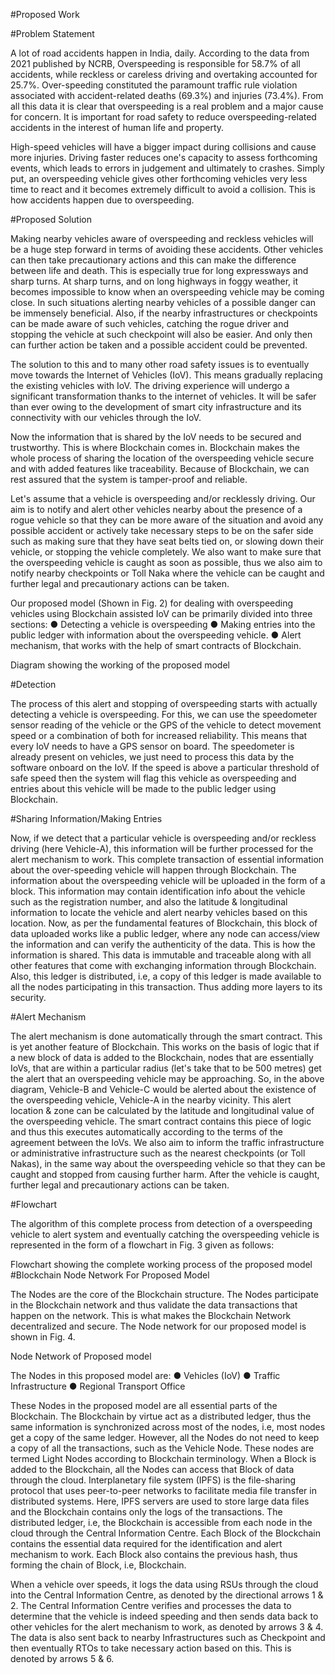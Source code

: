 #Proposed Work

#Problem Statement

A lot of road accidents happen in India, daily. According to the data from 2021 published by NCRB, Overspeeding is responsible for 58.7% of all accidents, while reckless or careless driving and overtaking accounted for 25.7%. Over-speeding constituted the paramount traffic rule violation associated with accident-related deaths (69.3%) and injuries (73.4%). From all this data it is clear that overspeeding is a real problem and a major cause for concern. It is important for road safety to reduce overspeeding-related accidents in the interest of human life and property. 

High-speed vehicles will have a bigger impact during collisions and cause more injuries. Driving faster reduces one's capacity to assess forthcoming events, which leads to errors in judgement and ultimately to crashes. Simply put, an overspeeding vehicle gives other forthcoming vehicles very less time to react and it becomes extremely difficult to avoid a collision. This is how accidents happen due to overspeeding.


#Proposed Solution

Making nearby vehicles aware of overspeeding and reckless vehicles will be a huge step forward in terms of avoiding these accidents. Other vehicles can then take precautionary actions and this can make the difference between life and death. This is especially true for long expressways and sharp turns. At sharp turns, and on long highways in foggy weather,  it becomes impossible to know when an overspeeding vehicle may be coming close. In such situations alerting nearby vehicles of a possible danger can be immensely beneficial. Also, if the nearby infrastructures or checkpoints can be made aware of such vehicles, catching the rogue driver and stopping the vehicle at such checkpoint will also be easier. And only then can further action be taken and a possible accident could be prevented.

The solution to this and to many other road safety issues is to eventually move towards the Internet of Vehicles (IoV). This means gradually replacing the existing vehicles with IoV. The driving experience will undergo a significant transformation thanks to the internet of vehicles. It will be
safer than ever owing to the development of smart city infrastructure and its connectivity with our vehicles through the IoV.

Now the information that is shared by the IoV needs to be secured and trustworthy. This is where Blockchain comes in. Blockchain makes the whole process of sharing the location of the overspeeding vehicle secure and with added features like traceability. Because of Blockchain, we can rest assured that the system is tamper-proof and reliable. 

Let's assume that a vehicle is overspeeding and/or recklessly driving. Our aim is to notify and alert other vehicles nearby about the presence of a rogue vehicle so that they can be more aware of the situation and avoid any possible accident or actively take necessary steps to be on the safer side such as making sure that they have seat belts tied on, or slowing down their vehicle, or stopping the vehicle completely. We also want to make sure that the overspeeding vehicle is caught as soon as possible, thus we also aim to notify nearby checkpoints or Toll Naka where the vehicle can be caught and further legal and precautionary actions can be taken.

Our proposed model (Shown in Fig. 2) for dealing with overspeeding vehicles using Blockchain assisted IoV can be primarily divided into three sections:
●	Detecting a vehicle is overspeeding
●	Making entries into the public ledger with information about the overspeeding vehicle.
●	Alert mechanism, that works with the help of smart contracts of Blockchain.


 
Diagram showing the working of the proposed model

#Detection

The process of this alert and stopping of overspeeding starts with actually detecting a vehicle is overspeeding. For this, we can use the speedometer sensor reading of the vehicle or the GPS of the vehicle to detect movement speed or a combination of both for increased reliability. This means that every IoV needs to have a GPS sensor on board. The speedometer is already present on vehicles, we just need to process this data by the software onboard on the IoV. If the speed is above a particular threshold of safe speed then the system will flag this vehicle as overspeeding and entries about this vehicle will be made to the public ledger using Blockchain. 

#Sharing Information/Making Entries

Now, if we detect that a particular vehicle is overspeeding and/or reckless driving (here Vehicle-A), this information will be further processed for the alert mechanism to work. This complete transaction of essential information about the over-speeding vehicle will happen through Blockchain.
The information about the overspeeding vehicle will be uploaded in the form of a block. This information may contain identification info about the vehicle such as the registration number, and also the latitude & longitudinal information to locate the vehicle and alert nearby vehicles based on this location. Now, as per the fundamental features of Blockchain, this block of data uploaded works like a public ledger, where any node can access/view the information and can verify the authenticity of the data. This is how the information is shared. This data is immutable and traceable along with all other features that come with exchanging information through Blockchain. Also, this ledger is distributed, i.e, a copy of this ledger is made available to all the nodes participating in this transaction. Thus adding more layers to its security. 

#Alert Mechanism

 The alert mechanism is done automatically through the smart contract. This is yet another feature of Blockchain. This works on the basis of logic that if a new block of data is added to the Blockchain, nodes that are essentially IoVs, that are within a particular radius (let's take that to be 500 metres) get the alert that an overspeeding vehicle may be approaching. So, in the above diagram, Vehicle-B and Vehicle-C would be alerted about the existence of the overspeeding vehicle, Vehicle-A in the nearby vicinity. This alert location & zone can be calculated by the latitude and longitudinal value of the overspeeding vehicle. The smart contract contains this piece of logic and thus this executes automatically according to the terms of the agreement between the IoVs. We also aim to inform the traffic infrastructure or administrative infrastructure such as the nearest checkpoints (or Toll Nakas), in the same way about the overspeeding vehicle so that they can be caught and stopped from causing further harm. After the vehicle is caught, further legal and precautionary actions can be taken.





#Flowchart

The algorithm of this complete process from detection of a overspeeding vehicle to alert system and eventually catching the overspeeding vehicle is represented in the form of a flowchart in Fig. 3 given as follows:

 

Flowchart showing the complete working process of the proposed model
#Blockchain Node Network For Proposed Model

The Nodes are the core of the Blockchain structure. The Nodes participate in the Blockchain network and thus validate the data transactions that happen on the network. This is what makes the Blockchain Network decentralized and secure. The Node network for our proposed model is shown in Fig. 4.
 
Node Network of Proposed model


The Nodes in this proposed model are:
● Vehicles (IoV)
● Traffic Infrastructure
● Regional Transport Office

These Nodes in the proposed model are all essential parts of the Blockchain. The Blockchain by virtue act as a distributed ledger, thus the same information is synchronized across most of the nodes, i.e, most nodes get a copy of the same ledger. However, all the Nodes do not need to keep a copy of all the transactions, such as the Vehicle Node. These nodes are termed Light Nodes according to Blockchain terminology. When a Block is added to the Blockchain, all the Nodes can access that Block of data through the cloud. Interplanetary file system (IPFS) is the file-sharing protocol that uses peer-to-peer networks to facilitate media file transfer in distributed systems. Here, IPFS servers are used to store large data files and the Blockchain contains only the logs of the transactions. The distributed ledger, i.e, the Blockchain is accessible from each node in the cloud through the Central Information Centre. Each Block of the Blockchain contains the essential data required for the identification and alert mechanism to work. Each Block also contains the previous hash, thus forming the chain of Block, i.e, Blockchain.

When a vehicle over speeds, it logs the data using RSUs through the cloud into the Central Information Centre, as denoted by the directional arrows 1 & 2. The Central Information Centre verifies and processes the data to determine that the vehicle is indeed speeding and then sends data back to other vehicles for the alert mechanism to work, as denoted by arrows 3 & 4. The data is also sent back to nearby Infrastructures such as Checkpoint and then eventually RTOs to take necessary action based on this. This is denoted by arrows 5 & 6. 
